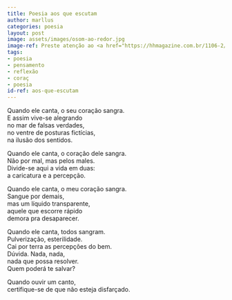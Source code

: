 ```yaml
---
title: Poesia aos que escutam
author: marllus
categories: poesia
layout: post
image: assets/images/osom-ao-redor.jpg
image-ref: Preste atenção ao <a href="https://hhmagazine.com.br/1106-2/">som ao redor</a>.
tags:
- poesia
- pensamento
- reflexão
- coraç
- poesia
id-ref: aos-que-escutam
---
```


Quando ele canta, o seu coração sangra.  <br>
E assim vive-se alegrando <br>no mar de falsas verdades, <br>no ventre de posturas fictícias, <br>na ilusão dos sentidos.

Quando ele canta, o coração dele sangra. <br>Não por mal, mas pelos males. <br>Divide-se aqui a vida em duas: <br>a caricatura e a percepção.

Quando ele canta, o meu coração sangra. <br>Sangue por demais, <br>mas um líquido transparente, <br>aquele que escorre rápido <br>demora pra desaparecer.

Quando ele canta, todos sangram. <br>Pulverização, esterilidade. <br>Cai por terra as percepções do bem. <br>Dúvida. Nada, nada, <br>nada que possa resolver. <br>Quem poderá te salvar?

Quando ouvir um canto, <br>certifique-se de que não esteja disfarçado.

